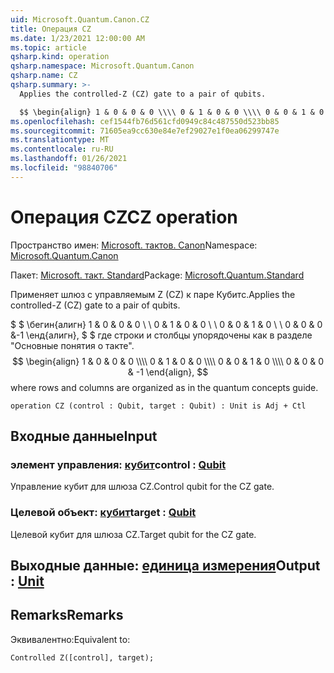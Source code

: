 ```yaml
---
uid: Microsoft.Quantum.Canon.CZ
title: Операция CZ
ms.date: 1/23/2021 12:00:00 AM
ms.topic: article
qsharp.kind: operation
qsharp.namespace: Microsoft.Quantum.Canon
qsharp.name: CZ
qsharp.summary: >-
  Applies the controlled-Z (CZ) gate to a pair of qubits.

  $$ \begin{align} 1 & 0 & 0 & 0 \\\\ 0 & 1 & 0 & 0 \\\\ 0 & 0 & 1 & 0 \\\\ 0 & 0 & 0 & -1 \end{align}, $$ where rows and columns are organized as in the quantum concepts guide.
ms.openlocfilehash: cef1544fb76d561cfd0949c84c487550d523bb85
ms.sourcegitcommit: 71605ea9cc630e84e7ef29027e1f0ea06299747e
ms.translationtype: MT
ms.contentlocale: ru-RU
ms.lasthandoff: 01/26/2021
ms.locfileid: "98840706"
---
```

# <a name="cz-operation"></a><span data-ttu-id="8535c-102">Операция CZ</span><span class="sxs-lookup"><span data-stu-id="8535c-102">CZ operation</span></span>

<span data-ttu-id="8535c-103">Пространство имен: [Microsoft. тактов. Canon](xref:Microsoft.Quantum.Canon)</span><span class="sxs-lookup"><span data-stu-id="8535c-103">Namespace: [Microsoft.Quantum.Canon](xref:Microsoft.Quantum.Canon)</span></span>

<span data-ttu-id="8535c-104">Пакет: [Microsoft. такт. Standard](https://nuget.org/packages/Microsoft.Quantum.Standard)</span><span class="sxs-lookup"><span data-stu-id="8535c-104">Package: [Microsoft.Quantum.Standard](https://nuget.org/packages/Microsoft.Quantum.Standard)</span></span>


<span data-ttu-id="8535c-105">Применяет шлюз с управляемым Z (CZ) к паре Кубитс.</span><span class="sxs-lookup"><span data-stu-id="8535c-105">Applies the controlled-Z (CZ) gate to a pair of qubits.</span></span>

<span data-ttu-id="8535c-106">$ $ \бегин{алигн} 1 & 0 & 0 & 0 \\ \\ 0 & 1 & 0 & 0 \\ \\ 0 & 0 & 1 & 0 \\ \\ 0 & 0 & 0 &-1 \енд{алигн}, $ $ где строки и столбцы упорядочены как в разделе "Основные понятия о такте".</span><span class="sxs-lookup"><span data-stu-id="8535c-106">$$ \begin{align} 1 & 0 & 0 & 0 \\\\ 0 & 1 & 0 & 0 \\\\ 0 & 0 & 1 & 0 \\\\ 0 & 0 & 0 & -1 \end{align}, $$ where rows and columns are organized as in the quantum concepts guide.</span></span>

```qsharp
operation CZ (control : Qubit, target : Qubit) : Unit is Adj + Ctl
```


## <a name="input"></a><span data-ttu-id="8535c-107">Входные данные</span><span class="sxs-lookup"><span data-stu-id="8535c-107">Input</span></span>

### <a name="control--qubit"></a><span data-ttu-id="8535c-108">элемент управления: [кубит](xref:microsoft.quantum.lang-ref.qubit)</span><span class="sxs-lookup"><span data-stu-id="8535c-108">control : [Qubit](xref:microsoft.quantum.lang-ref.qubit)</span></span>

<span data-ttu-id="8535c-109">Управление кубит для шлюза CZ.</span><span class="sxs-lookup"><span data-stu-id="8535c-109">Control qubit for the CZ gate.</span></span>


### <a name="target--qubit"></a><span data-ttu-id="8535c-110">Целевой объект: [кубит](xref:microsoft.quantum.lang-ref.qubit)</span><span class="sxs-lookup"><span data-stu-id="8535c-110">target : [Qubit](xref:microsoft.quantum.lang-ref.qubit)</span></span>

<span data-ttu-id="8535c-111">Целевой кубит для шлюза CZ.</span><span class="sxs-lookup"><span data-stu-id="8535c-111">Target qubit for the CZ gate.</span></span>



## <a name="output--unit"></a><span data-ttu-id="8535c-112">Выходные данные: [единица измерения](xref:microsoft.quantum.lang-ref.unit)</span><span class="sxs-lookup"><span data-stu-id="8535c-112">Output : [Unit](xref:microsoft.quantum.lang-ref.unit)</span></span>



## <a name="remarks"></a><span data-ttu-id="8535c-113">Remarks</span><span class="sxs-lookup"><span data-stu-id="8535c-113">Remarks</span></span>

<span data-ttu-id="8535c-114">Эквивалентно:</span><span class="sxs-lookup"><span data-stu-id="8535c-114">Equivalent to:</span></span>

```qsharp
Controlled Z([control], target);
```
